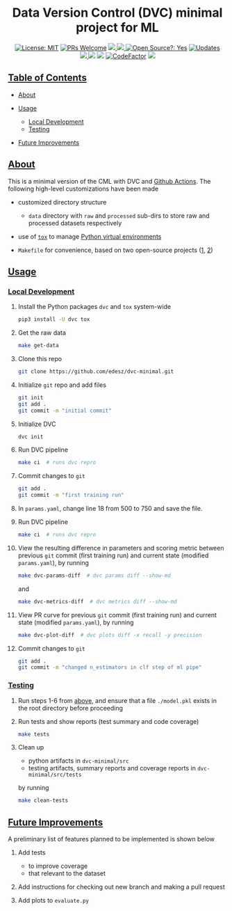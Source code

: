 <div align="center">
  <h1>Data Version Control (DVC) minimal project for ML</h1>
</div>

<div align="center">
  <a href="https://opensource.org/licenses/MIT"><img alt="License: MIT" src="https://img.shields.io/badge/License-MIT-brightgreen.svg"></a>
  <a href="https://github.com/edesz/dvc-minimal/pulls"><img alt="PRs Welcome" src="https://img.shields.io/badge/PRs-welcome-brightgreen.svg?style=flat-square"></a>
  <a href="https://github.com/edesz/dvc-minimal/actions">
    <img src="https://github.com/edesz/dvc-minimal/workflows/CI/badge.svg"/>
  </a>
  <a href="https://github.com/edesz/dvc-minimal/actions">
    <img src="https://github.com/edesz/dvc-minimal/workflows/CodeQL/badge.svg"/>
  </a>
  <a href="https://en.wikipedia.org/wiki/Open-source_software"><img alt="Open Source?: Yes" src="https://badgen.net/badge/Open%20Source%20%3F/Yes%21/blue?icon=github"></a>
  <a href="https://pyup.io/repos/github/edesz/dvc-minimal/"><img src="https://pyup.io/repos/github/edesz/dvc-minimal/shield.svg" alt="Updates" /></a>
</div>
<div align="center">
<a href="https://codecov.io/gh/edesz/dvc-minimal">
    <img src="https://codecov.io/gh/edesz/dvc-minimal/branch/main/graph/badge.svg?token=JYERV7HUHM"/>
  </a>
  <a href="https://www.codacy.com/gh/edesz/dvc-minimal/dashboard?utm_source=github.com&amp;utm_medium=referral&amp;utm_content=edesz/dvc-minimal&amp;utm_campaign=Badge_Coverage"><img src="https://app.codacy.com/project/badge/Coverage/cc6ccfd808304591a67917cbb48e4183"/></a>
  <a href="https://www.codacy.com/gh/edesz/dvc-minimal/dashboard?utm_source=github.com&amp;utm_medium=referral&amp;utm_content=edesz/dvc-minimal&amp;utm_campaign=Badge_Grade"><img src="https://app.codacy.com/project/badge/Grade/e131f619fdfd48ceae58f0c1f732bb04"/></a>
  <a href="https://www.codefactor.io/repository/github/edesz/dvc-minimal"><img src="https://www.codefactor.io/repository/github/edesz/dvc-minimal/badge" alt="CodeFactor" /></a>
  <a href="https://codeclimate.com/github/edesz/dvc-minimal/maintainability"><img src="https://api.codeclimate.com/v1/badges/df44861748b3fc8616f0/maintainability" /></a>
</div>

## [Table of Contents](#table-of-contents)
-   [About](#about)

-   [Usage](#usage)
    -   [Local Development](#local-development)
    -   [Testing](#testing)

-   [Future Improvements](#future-improvements)

## [About](#about)
This is a minimal version of the CML with DVC and [Github Actions](https://github.com/features/actions). The following high-level customizations have been made

-   customized directory structure
    -   `data` directory with `raw` and `processed` sub-dirs to store raw and processed datasets respectively

-   use of [`tox`](https://tox.readthedocs.io/en/latest/) to manage [Python virtual environments](https://docs.python.org/3/tutorial/venv.html)

-   `Makefile` for convenience, based on two open-source projects ([1](https://github.com/drivendata/cookiecutter-data-science/tree/new-cli-tests), [2](https://github.com/hackebrot/pytest-cookies))

## [Usage](#usage)
### [Local Development](#local-development)
1.  Install the Python packages `dvc` and `tox` system-wide
    ```bash
    pip3 install -U dvc tox
    ```

2.  Get the raw data
    ```bash
    make get-data
    ```

3.  Clone this repo
    ```bash
    git clone https://github.com/edesz/dvc-minimal.git
    ```

4.  Initialize `git` repo and add files
    ```bash
    git init
    git add .
    git commit -m "initial commit"
    ```

5.  Initialize DVC
    ```bash
    dvc init
    ```

6.  Run DVC pipeline
    ```bash
    make ci  # runs dvc repro
    ```

7.  Commit changes to `git`
    ```bash
    git add .
    git commit -m "first training run"
    ```

8.  In `params.yaml`, change line 18 from 500 to 750 and save the file.

9.  Run DVC pipeline
    ```bash
    make ci  # runs dvc repro
    ```

10.  View the resulting difference in parameters and scoring metric between previous `git` commit (first training run) and current state (modified `params.yaml`), by running
     ```bash
     make dvc-params-diff  # dvc params diff --show-md
     ```
     and
     ```bash
     make dvc-metrics-diff  # dvc metrics diff --show-md
     ```

11.  View PR curve for previous `git` commit (first training run) and current state (modified `params.yaml`), by running
     ```bash
     make dvc-plot-diff  # dvc plots diff -x recall -y precision
     ```

12.  Commit changes to `git`
     ```bash
     git add .
     git commit -m "changed n_estimators in clf step of ml pipe"
     ```

### [Testing](#testing)
1.  Run steps 1-6 from [above](#usage), and ensure that a file `./model.pkl` exists in the root directory before proceeding

2.  Run tests and show reports (test summary and code coverage)
    ```bash
    make tests
    ```

3.  Clean up
    -   python artifacts in `dvc-minimal/src`
    -   testing artifacts, summary reports and coverage reports in `dvc-minimal/src/tests`

    by running
    ```bash
    make clean-tests
    ```

## [Future Improvements](#future-improvements)
A preliminary list of features planned to be implemented is shown below

1.  Add tests
    - to improve coverage
    - that relevant to the dataset

2.  Add instructions for checking out new branch and making a pull request

3.  Add plots to `evaluate.py`
